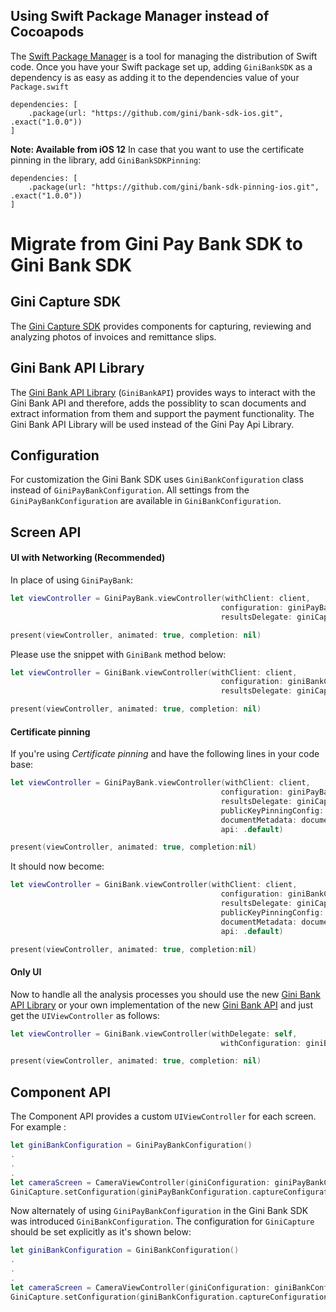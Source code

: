 
## Using Swift Package Manager instead of Cocoapods

The [Swift Package Manager](https://swift.org/package-manager/)  is a tool for managing the distribution of Swift code.
Once you have your Swift package set up, adding `GiniBankSDK` as a dependency is as easy as adding it to the dependencies value of your `Package.swift`

```swif
dependencies: [
    .package(url: "https://github.com/gini/bank-sdk-ios.git", .exact("1.0.0"))
]
```
**Note: Available from iOS 12**
In case that you want to use the certificate pinning in the library, add `GiniBankSDKPinning`:
```swif
dependencies: [
    .package(url: "https://github.com/gini/bank-sdk-pinning-ios.git", .exact("1.0.0"))
]
```

Migrate from Gini Pay Bank SDK to Gini Bank SDK
=======================================================

## Gini Capture SDK

The [Gini Capture SDK](https://github.com/gini/capture-sdk-ios) provides components for capturing, reviewing and analyzing photos of invoices and remittance slips. 

## Gini Bank API Library

The [Gini Bank API Library](https://github.com/gini/bank-api-library-ios) (`GiniBankAPI`) provides ways to interact with the Gini Bank API and therefore, adds the possiblity to scan documents and extract information from them and support the payment functionality.
The Gini Bank API Library will be used instead of the Gini Pay Api Library.

## Configuration

For customization the Gini Bank SDK uses `GiniBankConfiguration` class instead of `GiniPayBankConfiguration`. All settings from the `GiniPayBankConfiguration` are available in `GiniBankConfiguration`.

## Screen API

#### UI with Networking (Recommended)

In place of using `GiniPayBank`:
```swift
let viewController = GiniPayBank.viewController(withClient: client,
                                               configuration: giniPayBankConfiguration,
                                               resultsDelegate: giniCaptureResultsDelegate)

present(viewController, animated: true, completion: nil)
```

Please use the snippet with `GiniBank` method below:
```swift
let viewController = GiniBank.viewController(withClient: client,
                                               configuration: giniBankConfiguration,
                                               resultsDelegate: giniCaptureResultsDelegate)

present(viewController, animated: true, completion: nil)
```
#### Certificate pinning

If you're using _Certificate pinning_ and have the following lines in your code base:
```swift
let viewController = GiniPayBank.viewController(withClient: client,
                                               configuration: giniPayBankConfiguration,
                                               resultsDelegate: giniCaptureResultsDelegate,
                                               publicKeyPinningConfig: yourPublicPinningConfig,
                                               documentMetadata: documentMetadata,
                                               api: .default)

present(viewController, animated: true, completion:nil)
```

It should now become:
```swift
let viewController = GiniBank.viewController(withClient: client,
                                               configuration: giniBankConfiguration,
                                               resultsDelegate: giniCaptureResultsDelegate,
                                               publicKeyPinningConfig: yourPublicPinningConfig,
                                               documentMetadata: documentMetadata,
                                               api: .default)

present(viewController, animated: true, completion:nil)
```

#### Only UI

Now to handle all the analysis processes you should use the new [Gini Bank API Library](https://github.com/gini/bank-api-library-ios) or your own implementation of the new [Gini Bank API](https://pay-api.gini.net/documentation/#gini-pay-api-documentation-v1-0) and just get the `UIViewController` as follows:
```swift
let viewController = GiniBank.viewController(withDelegate: self,
                                               withConfiguration: giniBankConfiguration)

present(viewController, animated: true, completion: nil)
```

## Component API

The Component API provides a custom `UIViewController` for each screen. For example :

```swift
let giniBankConfiguration = GiniPayBankConfiguration()
.
.
.
let cameraScreen = CameraViewController(giniConfiguration: giniPayBankConfiguration.captureConfiguration())
GiniCapture.setConfiguration(giniPayBankConfiguration.captureConfiguration())
```

Now alternately of using `GiniPayBankConfiguration` in the Gini Bank SDK was introduced `GiniBankConfiguration`.
The configuration for `GiniCapture` should be set explicitly as it's shown below:
```swift
let giniBankConfiguration = GiniBankConfiguration()
.
.
.
let cameraScreen = CameraViewController(giniConfiguration: giniBankConfiguration.captureConfiguration())
GiniCapture.setConfiguration(giniBankConfiguration.captureConfiguration())
```
